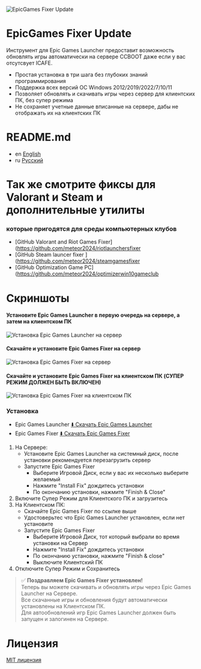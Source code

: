 ![EpicGames Fixer Update ](https://github.com/meteor2024/EpicGamesFixer/blob/main/shots/6615685.png)
# EpicGames Fixer Update
Инструмент для Epic Games Launcher предоставит возможность
обновлять игры автоматически на сервере CCBOOT даже если у вас 
отсутсвует ICAFE.

- Простая установка в три шага без глубоких знаний программирования
- Поддержка всех версий ОС Windows 2012/2019/2022/7/10/11
- Позволяет обновлять и скачивать игры через сервер для клиентских ПК, без супер режима
- Не сохраняет учетные данные вписанные на сервере, дабы не отображать их на клиентских ПК


# README.md
- en [English](../README.md)
- ru [Русский](README.ru.md)


# Так же смотрите фиксы для Valorant и Steam и дополнительные утилиты 
### которые пригодятся для среды компьютерных клубов
- [GitHub Valorant and Riot Games Fixer](https://github.com/meteor2024/riotlaunchersfixer
- [GitHub Steam launcer fixer ](https://github.com/meteor2024/steamgamesfixer
- [GitHub Optimization Game PC](https://github.com/meteor2024/optimizerwin10gameclub


# Скриншоты
#### Установите Epic Games Launcher в первую очередь на сервере, а затем на клиентском ПК
![Установка Epic Games Launcher на сервер](https://github.com/meteor2024/EpicGamesFixer/blob/main/shots/EpicLauncherPC.gif)
#### Скачайте и установите Epic Games Fixer на сервер
![Установка Epic Games Fixer на сервер](https://github.com/meteor2024/EpicGamesFixer/blob/main/shots/Server.gif)
#### Скачайте и установите Epic Games Fixer на клиентском ПК (CУПЕР РЕЖИМ ДОЛЖЕН БЫТЬ ВКЛЮЧЕН)
![Установка Epic Games Fixer на клиентском ПК](https://github.com/meteor2024/EpicGamesFixer/blob/main/shots/GamePC.gif)

### Установка
- Epic Games Launcher [⬇️ Скачать Epic Games Launcher](https://store.epicgames.com/en-US/download)
- Epic Games Fixer [⬇️ Скачать Epic Games Fixer ](https://github.com/meteor2024/EpicGamesFixer/releases)

1. На Сервере:
	- Установите Epic Games Launcher на системный диск, после установки рекомендуется перезагрузить сервер
	- Запустите Epic Games Fixer 
		- Выберите Игровой Диск, если у вас их несколько выберите желаемый
		- Нажмите "Install Fix" дождитесь установки
		- По окончанию установки, нажмите "Finish & Close"
2. Включите Супер Режим для Клиентского ПК и загрузитесь
3. На Клиентском ПК:
	- Скачайте Epic Games Fixer по ссылке выше
	- Удостоверьтес что Epic Games Launcher установлен, если нет установите
	- Запустите Epic Games Fixer
		- Выберите Игровой Диск, тот который выбрали во время установки на Сервер
		- Нажмите "Install Fix" дождитесь установки
		- По окончанию установки, нажмите "Finish & close"
		- Выключите Клиентский ПК
4. Отключите Супер Режим и Сохранитесь

> ✅ **Поздравляем Epic Games Fixer установлен!**  
> Теперь вы можете скачивать и обновлять игры через Epic Games Launcher на Сервере.  
> Все скачанные игры и обновления будут автоматически установлены на Клиентском ПК.  
> Для автообновлений игр Epic Games Launcher должен быть запущен и залогинен на Сервере.






# Лицензия
[MIT лицензия](ЛИЦЕНЗИЯ)
